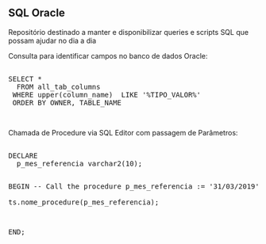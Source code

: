 <h2>SQL Oracle</h2>
<p>Reposit&oacute;rio destinado a manter e disponibilizar queries e scripts SQL que possam ajudar no dia a dia</p>

<p>Consulta para identificar campos no banco de dados Oracle:</p>
<div class="highlight highlight-source-shell"><pre> 
SELECT *
  FROM all_tab_columns
 WHERE upper(column_name)  LIKE '%TIPO_VALOR%'
 ORDER BY OWNER, TABLE_NAME
 
</pre></div>


<p>Chamada de Procedure via SQL Editor com passagem de Parâmetros:</p>
<div class="highlight highlight-source-shell"><pre> 
DECLARE
  p_mes_referencia varchar2(10);

BEGIN
  -- Call the procedure
  p_mes_referencia := '31/03/2019';  
  ts.nome_procedure(p_mes_referencia);
  
END;

</pre></div>
